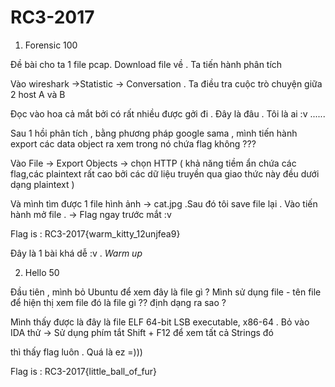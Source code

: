 # RC3-2017

1. Forensic 100

Đề bài cho ta 1 file pcap. Download file về . Ta tiến hành phân tích 

Vào wireshark ->Statistic -> Conversation . Ta điều tra cuộc trò chuyện giữa 2 host A và B

Đọc vào hoa cả mắt bởi có rất nhiều được gởi đi . Đây là đâu . Tôi là ai :v ......

Sau 1 hồi phân tích , bằng phương pháp google sama , mình tiến hành export các data object ra xem trong nó chứa flag không ???

Vào File -> Export Objects -> chọn HTTP ( khả năng tiềm ẩn  chứa các flag,các plaintext rất cao  bởi các dữ liệu truyền qua giao thức này đều dưới dạng plaintext )

 Và mình tìm được 1 file hình ảnh -> cat.jpg .Sau đó tôi save file lại . Vào tiến hành mở file . -> Flag ngay trước mắt  :v 
 
 Flag is : RC3-2017{warm_kitty_12unjfea9}
 
 Đây là 1 bài khá dễ :v . *Warm up*
 
 
 2. Hello 50
 
 Đầu tiên , mình bỏ Ubuntu để xem đây là file gì ? Mình sử dụng file - tên file để hiện thị xem file đó là file gì ?? định dạng ra sao ?
 
 Mình thấy được là đây là file  ELF 64-bit LSB executable, x86-64 . Bỏ vào IDA thử -> Sử dụng phím tắt Shift + F12 để xem tất cả Strings đó 
 
thì thấy flag luôn . Quá là ez =))) 

Flag is : RC3-2017{little_ball_of_fur}
